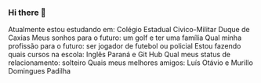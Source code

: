 ### Hi there 👋

Atualmente estou estudando em: Colégio Estadual Civico-Militar Duque de Caxias
Meus sonhos para o futuro: um golf e ter uma família
Qual minha profissão para o futuro: ser jogador de futebol ou policial
Estou fazendo quais cursos na escola: Inglês Paraná e Git Hub
Qual meus status de relacionamento: solteiro
Quais meus melhores amigos: Luís Otávio e Murillo Domingues Padilha


